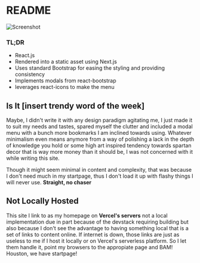 # README

![Screenshot](./screenshots/screenshot.png)

### TL;DR

- React.js
- Rendered into a static asset using Next.js
- Uses standard Bootstrap for easing the styling and providing consistency
- Implements modals from react-bootstrap
- leverages react-icons to make the menu

## Is It [insert trendy word of the week]

Maybe, I didn't write it with any design paradigm agitating me, I just made it to suit my needs and tastes, spared myself the clutter and included a modal menu with a bunch more bookmarks I am inclined towards using. Whatever minimalism even means anymore from a way of polishing a lack in the depth of knowledge you hold or some high art inspired tendency towards spartan decor that is way more money than it should be, I was not concerned with it while writing this site.

Though it might seem minimal in content and complexity, that was because I don't need much in my startpage, thus I don't load it up with flashy things I will never use. **Straight, no chaser**

## Not Locally Hosted

This site I link to as my homepage on **Vercel's servers** not a local implementation due in part because of the devstack requiring building but also because I don't see the advantage to having something local that is a set of links to content online. If internet is down, those links are just as useless to me if I host it locally or on Vercel's serverless platform. So I let them handle it, point my browsers to the appropiate page and BAM! Houston, we have startpage!
